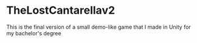 # TheLostCantarellav2

This is the final version of a small demo-like game that I made in Unity for my bachelor's degree
